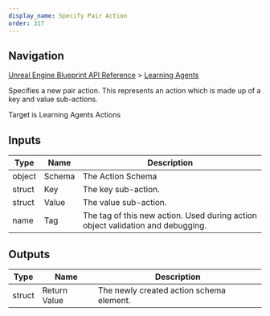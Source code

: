 ```yaml
---
display_name: Specify Pair Action
order: 317
---
```

## Navigation

[Unreal Engine Blueprint API Reference](https://dev.epicgames.com/documentation/en-us/unreal-engine/BlueprintAPI) > [Learning Agents](https://dev.epicgames.com/documentation/en-us/unreal-engine/BlueprintAPI/LearningAgents)

Specifies a new pair action. This represents an action which is made up of a key and value sub-actions.

Target is Learning Agents Actions

## Inputs

| Type | Name | Description |
| --- | --- | --- |
| object | Schema | The Action Schema |
| struct | Key | The key sub-action. |
| struct | Value | The value sub-action. |
| name | Tag | The tag of this new action. Used during action object validation and debugging. |

## Outputs

| Type | Name | Description |
| --- | --- | --- |
| struct | Return Value | The newly created action schema element. |
